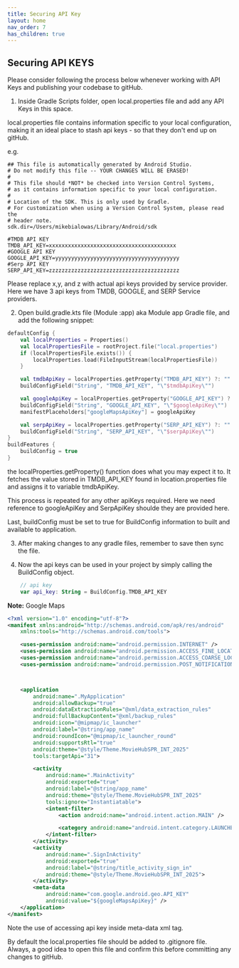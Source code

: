 ```yaml
---
title: Securing API Key
layout: home
nav_order: 7
has_children: true
---
```


## Securing API KEYS ##

Please consider following the process below whenever working with API Keys and publishing your 
codebase to gitHub.

1. Inside Gradle Scripts folder, open local.properties file and add 
any API Keys in this space. 

local.properties file contains information specific to your local 
configuration, making it an ideal place to stash api keys - so that they
don't end up on gitHub.

e.g. 

```plaintext
## This file is automatically generated by Android Studio.
# Do not modify this file -- YOUR CHANGES WILL BE ERASED!
#
# This file should *NOT* be checked into Version Control Systems,
# as it contains information specific to your local configuration.
#
# Location of the SDK. This is only used by Gradle.
# For customization when using a Version Control System, please read the
# header note.
sdk.dir=/Users/mikebialowas/Library/Android/sdk

#TMDB API KEY
TMDB_API_KEY=xxxxxxxxxxxxxxxxxxxxxxxxxxxxxxxxxxxxxxxx
#GOOGLE API KEY
GOOGLE_API_KEY=yyyyyyyyyyyyyyyyyyyyyyyyyyyyyyyyyyyyyyy
#Serp API KEY
SERP_API_KEY=zzzzzzzzzzzzzzzzzzzzzzzzzzzzzzzzzzzzzzzzz
```

Please replace x,y, and z with actual api keys provided by service provider. Here
we have 3 api keys from TMDB, GOOGLE, and SERP Service providers.

2. Open build.gradle.kts file (Module :app) aka Module app Gradle file, and add
the following snippet:

```kotlin
defaultConfig {
    val localProperties = Properties()
    val localPropertiesFile = rootProject.file("local.properties")
    if (localPropertiesFile.exists()) {
        localProperties.load(FileInputStream(localPropertiesFile))
    }

    val tmdbApiKey = localProperties.getProperty("TMDB_API_KEY") ?: ""
    buildConfigField("String", "TMDB_API_KEY", "\"$tmdbApiKey\"")

    val googleApiKey = localProperties.getProperty("GOOGLE_API_KEY") ?: ""
    buildConfigField("String", "GOOGLE_API_KEY", "\"$googleApiKey\"")
    manifestPlaceholders["googleMapsApiKey"] = googleApiKey

    val serpApiKey = localProperties.getProperty("SERP_API_KEY") ?: ""
    buildConfigField("String", "SERP_API_KEY", "\"$serpApiKey\"")
}
buildFeatures {
    buildConfig = true
}
```

the localProperties.getProperty() function does what you may expect it to.
It fetches the value stored in TMDB_API_KEY found in location.properties file
and assigns it to variable tmdbApiKey.

This process is repeated for any other apiKeys required. Here we need reference to
googleApiKey and SerpApiKey shoulde they are provided here.

Last, buildConfig must be set to true for BuildConfig information to built and available to
application.

3. After making changes to any gradle files, remember to save then sync the file. 

4. Now the api keys can be used in your project by simply calling the BuildConfig object.

```kotlin
    // api key
    var api_key: String = BuildConfig.TMDB_API_KEY
```

**Note:** Google Maps

```xml
<?xml version="1.0" encoding="utf-8"?>
<manifest xmlns:android="http://schemas.android.com/apk/res/android"
    xmlns:tools="http://schemas.android.com/tools">

    <uses-permission android:name="android.permission.INTERNET" />
    <uses-permission android:name="android.permission.ACCESS_FINE_LOCATION" />
    <uses-permission android:name="android.permission.ACCESS_COARSE_LOCATION" />
    <uses-permission android:name="android.permission.POST_NOTIFICATIONS"/>



    <application
        android:name=".MyApplication"
        android:allowBackup="true"
        android:dataExtractionRules="@xml/data_extraction_rules"
        android:fullBackupContent="@xml/backup_rules"
        android:icon="@mipmap/ic_launcher"
        android:label="@string/app_name"
        android:roundIcon="@mipmap/ic_launcher_round"
        android:supportsRtl="true"
        android:theme="@style/Theme.MovieHubSPR_INT_2025"
        tools:targetApi="31">

        <activity
            android:name=".MainActivity"
            android:exported="true"
            android:label="@string/app_name"
            android:theme="@style/Theme.MovieHubSPR_INT_2025"
            tools:ignore="Instantiatable">
            <intent-filter>
                <action android:name="android.intent.action.MAIN" />

                <category android:name="android.intent.category.LAUNCHER" />
            </intent-filter>
        </activity>
        <activity
            android:name=".SignInActivity"
            android:exported="true"
            android:label="@string/title_activity_sign_in"
            android:theme="@style/Theme.MovieHubSPR_INT_2025">
        </activity>
        <meta-data
            android:name="com.google.android.geo.API_KEY"
            android:value="${googleMapsApiKey}" />
    </application>
</manifest>
```

Note the use of accessing api key inside meta-data xml tag.

By default the local.properties file should be added to .gitignore file. Always, a good idea 
to open this file and confirm this before committing any changes to gitHub.




